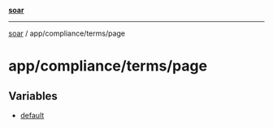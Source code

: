 [**soar**](../../../../README.md)

***

[soar](../../../../modules.md) / app/compliance/terms/page

# app/compliance/terms/page

## Variables

- [default](variables/default.md)

